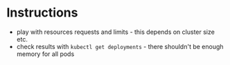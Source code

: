 # Instructions

- play with resources requests and limits - this depends on cluster size etc.
- check results with `kubectl get deployments` - there shouldn't be enough memory for all pods